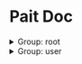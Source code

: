 # Pait Doc
<details><summary>Group: root</summary>

### Name: test_model



**Desc**:Test Field

|Author|Status|func|summary|
|---|---|---|---|
|so1n|<font color=#00BFFF>test</font>|<abbr title="file:example/param_verify/flask_example.py;line: 145">test_model</abbr>||
- Path: /api/pait_model
- Method: POST,OPTIONS
- Request:
    - Body Param

        |param name|type|default value|description|other|
        |---|---|---|---|---|
        |age|integer|**`Required`**|age|{'exclusiveMinimum': 1, 'exclusiveMaximum': 100}|
    - Header Param

        |param name|type|default value|description|other|
        |---|---|---|---|---|
        |user-agent|string|**`Required`**|user agent||
    - Query Param

        |param name|type|default value|description|other|
        |---|---|---|---|---|
        |uid|integer|**`Required`**|user id|{'exclusiveMinimum': 10, 'exclusiveMaximum': 1000}|
        |user_name|string|**`Required`**|user name|{'maxLength': 4, 'minLength': 2}|
- Response:

    - UserSuccessRespModel

        |status code|media type|description|
        |---|---|---|
        |200|application/json|success response|
        - Header
            {'cookie': 'xxx'}
        - Response Data

            |param name|type|default value|description|other|
            |---|---|---|---|---|
            |code|integer|0|api code||
            |data.age|integer|99|age|{'exclusiveMinimum': 1, 'exclusiveMaximum': 100}|
            |data.content_type|string|application/json|content-type||
            |data.uid|integer|6666666666|user id|{'exclusiveMinimum': 10, 'exclusiveMaximum': 1000}|
            |data.user_name|string|mock_name|user name|{'maxLength': 4, 'minLength': 2}|
            |msg|string|success|api status msg||
        - Example Response Json Data

            ```json
            {
              "code": 0,
              "msg": "success",
              "data": [
                {
                  "uid": 6666666666,
                  "user_name": "mock_name",
                  "age": 99,
                  "content_type": "application/json"
                }
              ]
            }
            ```

    - FailRespModel

        |status code|media type|description|
        |---|---|---|
        |200|application/json|fail response|
        - Response Data

            |param name|type|default value|description|other|
            |---|---|---|---|---|
            |code|integer|1|api code||
            |msg|string|fail|api status msg||
        - Example Response Json Data

            ```json
            {
              "code": 1,
              "msg": "fail"
            }
            ```


### Name: test_raise_tip



**Desc**:test pait raise tip

|Author|Status|func|summary|
|---|---|---|---|
|so1n|<font color=#DC143C>abandoned</font>|<abbr title="file:example/param_verify/flask_example.py;line: 29">test_raise_tip</abbr>||
- Path: /api/raise_tip
- Method: POST,OPTIONS
- Request:
    - Body Param

        |param name|type|default value|description|other|
        |---|---|---|---|---|
        |age|integer|**`Required`**|age|{'exclusiveMinimum': 1, 'exclusiveMaximum': 100}|
        |uid|integer|**`Required`**|user id|{'exclusiveMinimum': 10, 'exclusiveMaximum': 1000}|
        |user_name|string|**`Required`**|user name|{'maxLength': 4, 'minLength': 2}|
    - Header Param

        |param name|type|default value|description|other|
        |---|---|---|---|---|
        |content__type|string|**`Required`**|Content-Type||
- Response:

    - UserSuccessRespModel

        |status code|media type|description|
        |---|---|---|
        |200|application/json|success response|
        - Header
            {'cookie': 'xxx'}
        - Response Data

            |param name|type|default value|description|other|
            |---|---|---|---|---|
            |code|integer|0|api code||
            |data.age|integer|99|age|{'exclusiveMinimum': 1, 'exclusiveMaximum': 100}|
            |data.content_type|string|application/json|content-type||
            |data.uid|integer|6666666666|user id|{'exclusiveMinimum': 10, 'exclusiveMaximum': 1000}|
            |data.user_name|string|mock_name|user name|{'maxLength': 4, 'minLength': 2}|
            |msg|string|success|api status msg||
        - Example Response Json Data

            ```json
            {
              "code": 0,
              "msg": "success",
              "data": [
                {
                  "uid": 6666666666,
                  "user_name": "mock_name",
                  "age": 99,
                  "content_type": "application/json"
                }
              ]
            }
            ```

    - FailRespModel

        |status code|media type|description|
        |---|---|---|
        |200|application/json|fail response|
        - Response Data

            |param name|type|default value|description|other|
            |---|---|---|---|---|
            |code|integer|1|api code||
            |msg|string|fail|api status msg||
        - Example Response Json Data

            ```json
            {
              "code": 1,
              "msg": "fail"
            }
            ```


</details><details><summary>Group: user</summary>

### Name: test_other_field

|Author|Status|func|summary|
|---|---|---|---|
|so1n|<font color=#32CD32>release</font>|<abbr title="file:example/param_verify/flask_example.py;line: 88">test_other_field</abbr>||
- Path: /api/other_field
- Method: POST,OPTIONS
- Request:
    - Cookie Param

        |param name|type|default value|description|other|
        |---|---|---|---|---|
        |cookie|object|**`Required`**|cookie||
    - File Param

        |param name|type|default value|description|other|
        |---|---|---|---|---|
        |upload_file|PydanticUndefined|**`Required`**|upload file||
    - Form Param

        |param name|type|default value|description|other|
        |---|---|---|---|---|
        |a|string|**`Required`**|form data||
        |b|string|**`Required`**|form data||
    - Multiform Param

        |param name|type|default value|description|other|
        |---|---|---|---|---|
        |c|array|**`Required`**|form data|{'items': {'type': 'string'}}|
- Response:


### Name: demo_get2test_depend



**Desc**:Test Method:Post request, Pydantic Model

|Author|Status|func|summary|
|---|---|---|---|
|so1n|<font color=#32CD32>release</font>|<abbr title="file:example/param_verify/flask_example.py;line: 69">demo_get2test_depend</abbr>||
- Path: /api/depend
- Method: POST,OPTIONS
- Request:
    - Body Param

        |param name|type|default value|description|other|
        |---|---|---|---|---|
        |age|integer|**`Required`**|age|{'exclusiveMinimum': 1, 'exclusiveMaximum': 100}|
    - Header Param

        |param name|type|default value|description|other|
        |---|---|---|---|---|
        |user-agent|string|**`Required`**|user agent||
    - Query Param

        |param name|type|default value|description|other|
        |---|---|---|---|---|
        |uid|integer|**`Required`**|user id|{'exclusiveMinimum': 10, 'exclusiveMaximum': 1000}|
        |user_name|string|**`Required`**|user name|{'maxLength': 4, 'minLength': 2}|
- Response:

    - UserSuccessRespModel

        |status code|media type|description|
        |---|---|---|
        |200|application/json|success response|
        - Header
            {'cookie': 'xxx'}
        - Response Data

            |param name|type|default value|description|other|
            |---|---|---|---|---|
            |code|integer|0|api code||
            |data.age|integer|99|age|{'exclusiveMinimum': 1, 'exclusiveMaximum': 100}|
            |data.content_type|string|application/json|content-type||
            |data.uid|integer|6666666666|user id|{'exclusiveMinimum': 10, 'exclusiveMaximum': 1000}|
            |data.user_name|string|mock_name|user name|{'maxLength': 4, 'minLength': 2}|
            |msg|string|success|api status msg||
        - Example Response Json Data

            ```json
            {
              "code": 0,
              "msg": "success",
              "data": [
                {
                  "uid": 6666666666,
                  "user_name": "mock_name",
                  "age": 99,
                  "content_type": "application/json"
                }
              ]
            }
            ```

    - FailRespModel

        |status code|media type|description|
        |---|---|---|
        |200|application/json|fail response|
        - Response Data

            |param name|type|default value|description|other|
            |---|---|---|---|---|
            |code|integer|1|api code||
            |msg|string|fail|api status msg||
        - Example Response Json Data

            ```json
            {
              "code": 1,
              "msg": "fail"
            }
            ```


### Name: test_post



**Desc**:Test Method:Post Pydantic Model

|Author|Status|func|summary|
|---|---|---|---|
|so1n|<font color=#32CD32>release</font>|<abbr title="file:example/param_verify/flask_example.py;line: 48">test_post</abbr>||
- Path: /api/post
- Method: POST,OPTIONS
- Request:
    - Body Param

        |param name|type|default value|description|other|
        |---|---|---|---|---|
        |age|integer|**`Required`**|age|{'exclusiveMinimum': 1, 'exclusiveMaximum': 100}|
        |sex|enum|Only choose from: `man`,`woman`|sex|{'enum': ['man', 'woman']}|
        |uid|integer|**`Required`**|user id|{'exclusiveMinimum': 10, 'exclusiveMaximum': 1000}|
        |user_name|string|**`Required`**|user name|{'maxLength': 4, 'minLength': 2}|
    - Header Param

        |param name|type|default value|description|other|
        |---|---|---|---|---|
        |Content-Type|string|**`Required`**|Content-Type||
- Response:

    - UserSuccessRespModel

        |status code|media type|description|
        |---|---|---|
        |200|application/json|success response|
        - Header
            {'cookie': 'xxx'}
        - Response Data

            |param name|type|default value|description|other|
            |---|---|---|---|---|
            |code|integer|0|api code||
            |data.age|integer|99|age|{'exclusiveMinimum': 1, 'exclusiveMaximum': 100}|
            |data.content_type|string|application/json|content-type||
            |data.uid|integer|6666666666|user id|{'exclusiveMinimum': 10, 'exclusiveMaximum': 1000}|
            |data.user_name|string|mock_name|user name|{'maxLength': 4, 'minLength': 2}|
            |msg|string|success|api status msg||
        - Example Response Json Data

            ```json
            {
              "code": 0,
              "msg": "success",
              "data": [
                {
                  "uid": 6666666666,
                  "user_name": "mock_name",
                  "age": 99,
                  "content_type": "application/json"
                }
              ]
            }
            ```

    - FailRespModel

        |status code|media type|description|
        |---|---|---|
        |200|application/json|fail response|
        - Response Data

            |param name|type|default value|description|other|
            |---|---|---|---|---|
            |code|integer|1|api code||
            |msg|string|fail|api status msg||
        - Example Response Json Data

            ```json
            {
              "code": 1,
              "msg": "fail"
            }
            ```


### Name: test_cbv.get



**Desc**:Text Pydantic Model and Field

|Author|Status|func|summary|
|---|---|---|---|
|so1n|<font color=#32CD32>release</font>|<abbr title="file:example/param_verify/flask_example.py;line: 156">TestCbv.get</abbr>||
- Path: /api/cbv
- Method: get
- Request:
    - Header Param

        |param name|type|default value|description|other|
        |---|---|---|---|---|
        |user-agent|string|**`Required`**|ua||
    - Query Param

        |param name|type|default value|description|other|
        |---|---|---|---|---|
        |age|integer|**`Required`**|age|{'exclusiveMinimum': 1, 'exclusiveMaximum': 100}|
        |email|string|example@xxx.com|email||
        |uid|integer|**`Required`**|user id|{'exclusiveMinimum': 10, 'exclusiveMaximum': 1000}|
        |user_name|string|**`Required`**|user name|{'maxLength': 4, 'minLength': 2}|
- Response:

    - UserSuccessRespModel2

        |status code|media type|description|
        |---|---|---|
        |200|application/json|success response|
        - Header
            {'cookie': 'xxx'}
        - Response Data

            |param name|type|default value|description|other|
            |---|---|---|---|---|
            |code|integer|0|api code||
            |data.age|integer|99|age|{'exclusiveMinimum': 1, 'exclusiveMaximum': 100}|
            |data.email|string|example@so1n.me|user email||
            |data.uid|integer|6666666666|user id|{'exclusiveMinimum': 10, 'exclusiveMaximum': 1000}|
            |data.user_name|string|mock_name|user name|{'maxLength': 4, 'minLength': 2}|
            |msg|string|success|api status msg||
        - Example Response Json Data

            ```json
            {
              "code": 0,
              "msg": "success",
              "data": {
                "uid": 6666666666,
                "user_name": "mock_name",
                "age": 99,
                "email": "example@so1n.me"
              }
            }
            ```

    - FailRespModel

        |status code|media type|description|
        |---|---|---|
        |200|application/json|fail response|
        - Response Data

            |param name|type|default value|description|other|
            |---|---|---|---|---|
            |code|integer|1|api code||
            |msg|string|fail|api status msg||
        - Example Response Json Data

            ```json
            {
              "code": 1,
              "msg": "fail"
            }
            ```


### Name: test_cbv.post



**Desc**:test cbv post method

|Author|Status|func|summary|
|---|---|---|---|
|so1n|<font color=#32CD32>release</font>|<abbr title="file:example/param_verify/flask_example.py;line: 174">TestCbv.post</abbr>||
- Path: /api/cbv
- Method: post
- Request:
    - Body Param

        |param name|type|default value|description|other|
        |---|---|---|---|---|
        |age|integer|**`Required`**|age|{'exclusiveMinimum': 1, 'exclusiveMaximum': 100}|
        |uid|integer|**`Required`**|user id|{'exclusiveMinimum': 10, 'exclusiveMaximum': 1000}|
        |user_name|string|**`Required`**|user name|{'maxLength': 4, 'minLength': 2}|
    - Header Param

        |param name|type|default value|description|other|
        |---|---|---|---|---|
        |user-agent|string|**`Required`**|ua||
- Response:

    - UserSuccessRespModel

        |status code|media type|description|
        |---|---|---|
        |200|application/json|success response|
        - Header
            {'cookie': 'xxx'}
        - Response Data

            |param name|type|default value|description|other|
            |---|---|---|---|---|
            |code|integer|0|api code||
            |data.age|integer|99|age|{'exclusiveMinimum': 1, 'exclusiveMaximum': 100}|
            |data.content_type|string|application/json|content-type||
            |data.uid|integer|6666666666|user id|{'exclusiveMinimum': 10, 'exclusiveMaximum': 1000}|
            |data.user_name|string|mock_name|user name|{'maxLength': 4, 'minLength': 2}|
            |msg|string|success|api status msg||
        - Example Response Json Data

            ```json
            {
              "code": 0,
              "msg": "success",
              "data": [
                {
                  "uid": 6666666666,
                  "user_name": "mock_name",
                  "age": 99,
                  "content_type": "application/json"
                }
              ]
            }
            ```

    - FailRespModel

        |status code|media type|description|
        |---|---|---|
        |200|application/json|fail response|
        - Response Data

            |param name|type|default value|description|other|
            |---|---|---|---|---|
            |code|integer|1|api code||
            |msg|string|fail|api status msg||
        - Example Response Json Data

            ```json
            {
              "code": 1,
              "msg": "fail"
            }
            ```


### Name: test_pait



**Desc**:Test Field

|Author|Status|func|summary|
|---|---|---|---|
|so1n|<font color=#32CD32>release</font>|<abbr title="file:example/param_verify/flask_example.py;line: 115">test_pait</abbr>||
- Path: /api/get/<age>
- Method: OPTIONS,HEAD,GET
- Request:
    - Multiquery Param

        |param name|type|default value|description|other|
        |---|---|---|---|---|
        |multi_user_name|array|**`Required`**|user name|{'maxLength': 4, 'minLength': 2, 'items': {'type': 'string', 'minLength': 2, 'maxLength': 4}}|
    - Path Param

        |param name|type|default value|description|other|
        |---|---|---|---|---|
        |age|integer|**`Required`**|age|{'exclusiveMinimum': 1, 'exclusiveMaximum': 100}|
    - Query Param

        |param name|type|default value|description|other|
        |---|---|---|---|---|
        |email|string|example@xxx.com|user email||
        |sex|enum|Only choose from: `man`,`woman`|sex|{'enum': ['man', 'woman']}|
        |uid|integer|**`Required`**|user id|{'exclusiveMinimum': 10, 'exclusiveMaximum': 1000}|
        |user_name|string|**`Required`**|user name|{'maxLength': 4, 'minLength': 2}|
- Response:

    - UserSuccessRespModel2

        |status code|media type|description|
        |---|---|---|
        |200|application/json|success response|
        - Header
            {'cookie': 'xxx'}
        - Response Data

            |param name|type|default value|description|other|
            |---|---|---|---|---|
            |code|integer|0|api code||
            |data.age|integer|99|age|{'exclusiveMinimum': 1, 'exclusiveMaximum': 100}|
            |data.email|string|example@so1n.me|user email||
            |data.uid|integer|6666666666|user id|{'exclusiveMinimum': 10, 'exclusiveMaximum': 1000}|
            |data.user_name|string|mock_name|user name|{'maxLength': 4, 'minLength': 2}|
            |msg|string|success|api status msg||
        - Example Response Json Data

            ```json
            {
              "code": 0,
              "msg": "success",
              "data": {
                "uid": 6666666666,
                "user_name": "mock_name",
                "age": 99,
                "email": "example@so1n.me"
              }
            }
            ```

    - FailRespModel

        |status code|media type|description|
        |---|---|---|
        |200|application/json|fail response|
        - Response Data

            |param name|type|default value|description|other|
            |---|---|---|---|---|
            |code|integer|1|api code||
            |msg|string|fail|api status msg||
        - Example Response Json Data

            ```json
            {
              "code": 1,
              "msg": "fail"
            }
            ```


</details>
